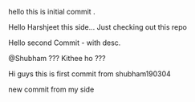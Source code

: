 hello this is initial commit .

Hello Harshjeet this side... Just checking out this repo


Hello second Commit - with desc.


@Shubham ??? Kithee ho ??? 

Hi guys this is first commit from shubham190304

new commit from my side
